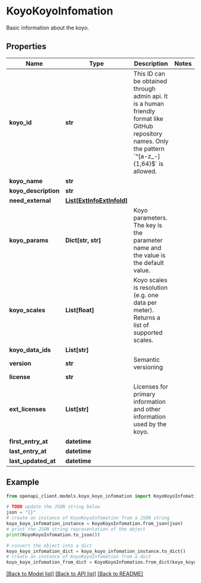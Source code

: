 # KoyoKoyoInfomation

Basic information about the koyo.

## Properties

Name | Type | Description | Notes
------------ | ------------- | ------------- | -------------
**koyo_id** | **str** | This ID can be obtained through admin api. It is a human friendly format like GitHub repository names. Only the pattern &#x60;^[a-z_-]{1,64}$&#x60; is allowed. | 
**koyo_name** | **str** |  | 
**koyo_description** | **str** |  | 
**need_external** | [**List[ExtInfoExtInfoId]**](ExtInfoExtInfoId.md) |  | 
**koyo_params** | **Dict[str, str]** | Koyo parameters. The key is the parameter name and the value is the default value. | 
**koyo_scales** | **List[float]** | Koyo scales is resolution (e.g. one data per meter). Returns a list of supported scales. | 
**koyo_data_ids** | **List[str]** |  | 
**version** | **str** | Semantic versioning | 
**license** | **str** |  | 
**ext_licenses** | **List[str]** | Licenses for primary information and other information used by the koyo. | 
**first_entry_at** | **datetime** |  | 
**last_entry_at** | **datetime** |  | 
**last_updated_at** | **datetime** |  | 

## Example

```python
from openapi_client.models.koyo_koyo_infomation import KoyoKoyoInfomation

# TODO update the JSON string below
json = "{}"
# create an instance of KoyoKoyoInfomation from a JSON string
koyo_koyo_infomation_instance = KoyoKoyoInfomation.from_json(json)
# print the JSON string representation of the object
print(KoyoKoyoInfomation.to_json())

# convert the object into a dict
koyo_koyo_infomation_dict = koyo_koyo_infomation_instance.to_dict()
# create an instance of KoyoKoyoInfomation from a dict
koyo_koyo_infomation_from_dict = KoyoKoyoInfomation.from_dict(koyo_koyo_infomation_dict)
```
[[Back to Model list]](../README.md#documentation-for-models) [[Back to API list]](../README.md#documentation-for-api-endpoints) [[Back to README]](../README.md)


